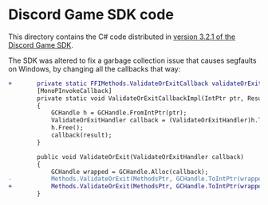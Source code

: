 # Discord Game SDK code

This directory contains the C# code distributed in [version 3.2.1 of the Discord Game SDK](https://dl-game-sdk.discordapp.net/3.2.1/discord_game_sdk.zip).

The SDK was altered to fix a garbage collection issue that causes segfaults on Windows, by changing all the callbacks that way:
```diff
+       private static FFIMethods.ValidateOrExitCallback validateOrExitCallback = ValidateOrExitCallbackImpl;
        [MonoPInvokeCallback]
        private static void ValidateOrExitCallbackImpl(IntPtr ptr, Result result)
        {
            GCHandle h = GCHandle.FromIntPtr(ptr);
            ValidateOrExitHandler callback = (ValidateOrExitHandler)h.Target;
            h.Free();
            callback(result);
        }

        public void ValidateOrExit(ValidateOrExitHandler callback)
        {
            GCHandle wrapped = GCHandle.Alloc(callback);
-           Methods.ValidateOrExit(MethodsPtr, GCHandle.ToIntPtr(wrapped), ValidateOrExitCallbackImpl);
+           Methods.ValidateOrExit(MethodsPtr, GCHandle.ToIntPtr(wrapped), validateOrExitCallback);
        }
```
